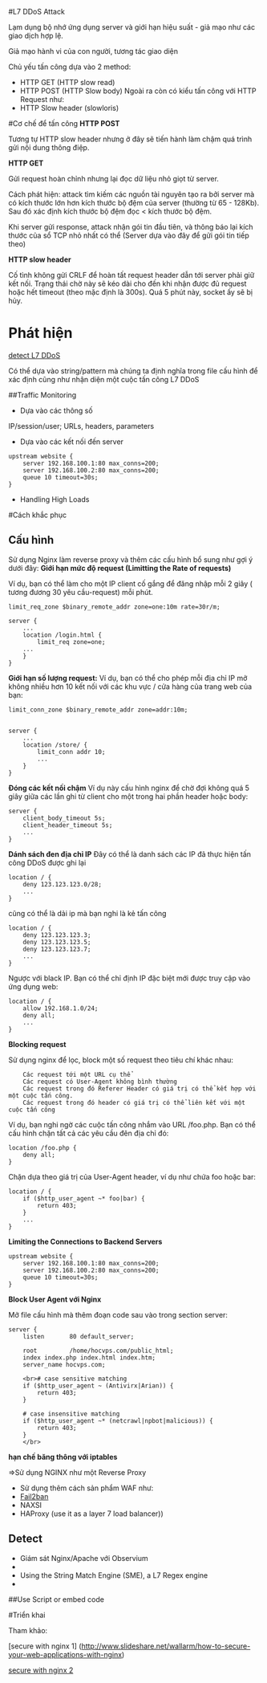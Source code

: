 #L7 DDoS Attack

Lạm dụng bộ nhớ ứng dụng server và giới hạn hiệu suất - giả mạo như các giao dịch hợp lệ.

Giả mạo hành vi của con người, tương tác giao diện

Chủ yếu tấn công dựa vào 2 method:
* HTTP GET (HTTP slow read)
* HTTP POST (HTTP Slow body)
Ngoài ra còn có  kiểu tấn công với HTTP Request như:
* HTTP Slow header (slowloris)

#Cơ chế để tấn công
**HTTP POST**

Tương tự HTTP slow header nhưng ở đây sẽ tiến hành làm chậm quá trình gửi nội dung thông điệp.

**HTTP GET**

Gửi request hoàn chỉnh nhưng lại đọc dữ liệu nhỏ giọt từ server.

Cách phát hiện: attack tìm kiếm các nguồn tài nguyên tạo ra bởi server mà có kích thước lớn hơn kích thước bộ đệm của server (thường từ 65 - 128Kb). Sau đó xác định kích thước bộ đệm đọc < kích thước bộ đệm.

Khi server gửi response, attack nhận gói tin đầu tiên, và thông báo lại kích thước của sổ TCP nhỏ nhất có thể (Server dựa vào đây để gửi gói tin tiếp theo)

**HTTP slow header**

Cố tình không gửi CRLF để hoàn tất request header dẫn tới server phải giữ kết nối. Trạng thái chờ này sẽ kéo dài cho đến khi nhận được đủ request hoặc hết timeout (theo mặc định là 300s). Quá 5 phút này, socket ấy sẽ bị hủy.
# Phát hiện
[detect L7 DDoS](http://bit.ly/2aOCe68)

Có thể dựa vào string/pattern mà chúng ta định nghĩa trong file cấu hình để xác định cũng như nhận diện một cuộc tấn công L7 DDoS

##Traffic Monitoring

* Dựa vào các thông số

 IP/session/user; URLs, headers, parameters

* Dựa vào các kết nối đến server
```
upstream website {
    server 192.168.100.1:80 max_conns=200;
    server 192.168.100.2:80 max_conns=200;
    queue 10 timeout=30s;
}
```

* Handling High Loads

#Cách khắc phục
## Cấu hình
Sử dụng Nginx làm reverse proxy và thêm các cấu hình bổ sung như gợi ý dưới đây:
**Giới hạn mức độ request (Limitting the Rate of requests)**

Ví dụ, bạn có thể làm cho một IP client cố gắng để đăng nhập mỗi 2 giây ( tương đương 30 yêu cầu-request) mỗi phút.
```
limit_req_zone $binary_remote_addr zone=one:10m rate=30r/m;

server {
    ...
    location /login.html {
        limit_req zone=one;
    ...
    }
}
```
**Giới hạn số lượng request:**
Ví dụ, bạn có thể cho phép mỗi địa chỉ IP mở không nhiều hơn 10 kết nối với các khu vực / cửa hàng của trang web của bạn:
```
limit_conn_zone $binary_remote_addr zone=addr:10m;


server {
    ...
    location /store/ {
        limit_conn addr 10;
        ...
    }
}
```
**Đóng các kết nối chậm**
Ví dụ này cấu hình nginx để chờ đợi không quá 5 giây giữa các lần ghi từ client cho một trong hai phần header hoặc body:

```
server {
    client_body_timeout 5s;
    client_header_timeout 5s;
    ...
}
```
**Dánh sách đen địa chỉ IP**
Đây có thể là danh sách các IP đã thực hiện tấn công DDoS được ghi lại

```
location / {
    deny 123.123.123.0/28;
    ...
}
```
cũng có thể là dải ip mà bạn nghi là kẻ tấn công

```
location / {
    deny 123.123.123.3;
    deny 123.123.123.5;
    deny 123.123.123.7;
    ...
}
```
Ngược với black IP. Bạn có thể chỉ định IP đặc biệt mới được truy cập vào ứng dụng web:

```
location / {
    allow 192.168.1.0/24;
    deny all;
    ...
}
```

**Blocking request**

Sử dụng nginx để lọc, block một số request theo tiêu chí khác nhau:
```
    Các request tới một URL cụ thể
    Các request có User-Agent không bình thường
    Các request trong đó Referer Header có giá trị có thể kết hợp với một cuộc tấn công.
    Các request trong đó header có giá trị có thể liên kết với một cuộc tấn công
```

Ví dụ, bạn nghi ngờ các cuộc tấn công nhắm vào URL /foo.php. Bạn có thể cấu hình chặn tất cả các yêu cầu đên địa chỉ đó:
```
location /foo.php {
    deny all;
}
```
Chặn dựa theo giá trị của User-Agent header, ví dụ như chứa foo hoặc bar:
```
location / {
    if ($http_user_agent ~* foo|bar) {
        return 403;
    }
    ...
}
```

**Limiting the Connections to Backend Servers**

```
upstream website {
    server 192.168.100.1:80 max_conns=200;
    server 192.168.100.2:80 max_conns=200;
    queue 10 timeout=30s;
}
```
**Block User Agent với Nginx**

Mở file cấu hình mà thêm đoạn code sau vào trong section server:
```
server {
    listen       80 default_server;

    root         /home/hocvps.com/public_html;
    index index.php index.html index.htm;
    server_name hocvps.com;

    <br># case sensitive matching
    if ($http_user_agent ~ (Antivirx|Arian)) {
        return 403;
    }

    # case insensitive matching
    if ($http_user_agent ~* (netcrawl|npbot|malicious)) {
        return 403;
    }
    </br>
```


**hạn chế băng thông với iptables**



=>Sử dụng NGINX như một Reverse Proxy

* Sử dụng thêm cách sản phẩm WAF như:
* [Fail2ban](https://blog.bullten.com/mitigating-layer7-http-flood-with-nginxfail2ban/)
* NAXSI
* HAProxy (use it as a layer 7 load balancer))
## Detect
* Giám sát Nginx/Apache với Observium
*
* Using the String Match Engine (SME), a L7 Regex engine
*
##Use Script or embed code


#Triển khai

Tham khảo:

[secure with nginx 1] (http://www.slideshare.net/wallarm/how-to-secure-your-web-applications-with-nginx)

[secure with nginx 2](https://www.nginx.com/blog/mitigating-os-attacks-with-nginx-and-nginx-plus/)
